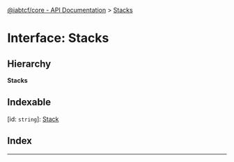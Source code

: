 [@iabtcf/core - API Documentation](../README.md) > [Stacks](../interfaces/stacks.md)

# Interface: Stacks

## Hierarchy

**Stacks**

## Indexable

\[id: `string`\]:&nbsp;[Stack](stack.md)
## Index

---

